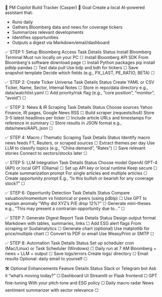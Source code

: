 🧠 PM Copilot Build Tracker (Casper)
📌 Goal
Create a local AI-powered assistant that:
* Runs daily
* Gathers Bloomberg data and news for coverage tickers
* Summarizes relevant developments
* Identifies opportunities
* Outputs a digest via Markdown/email/dashboard

✅ STEP 1: Setup Bloomberg Access
Task	Details	Status
Install Bloomberg Terminal	Must run locally on your PC	☐
Install Bloomberg API SDK	From Bloomberg's software download page	☐
Install Python packages	pip install pdblp pandas	☐
Test data pull	Use bdp and bdh for tickers	☐
Save snapshot template	Decide which fields (e.g., PX_LAST, PE_RATIO, BETA)	☐

✅ STEP 2: Create Ticker Universe
Task	Details	Status
Create YAML or CSV	Ticker, Name, Sector, Internal Notes	☐
Store in repo/data directory	e.g., data/watchlist.yaml	☐
Add priority/risk flag	(e.g., “core position”, “monitor”, “avoid”)	☐

✅ STEP 3: News & IR Scraping
Task	Details	Status
Choose sources	Yahoo Finance, IR pages, Google News RSS	☐
Build scraper (requests/bs4)	Store 3–5 latest headlines per ticker	☐
Include article URLs and timestamps	For reference in summary	☐
Store results in JSON format	e.g., data/news/AAPL.json	☐

✅ STEP 4: Macro / Thematic Scraping
Task	Details	Status
Identify macro news feeds	FT, Reuters, or scraped sources	☐
Extract themes per day	Use LLM to classify topics (e.g., “China demand”, “Rates”)	☐
Save relevant stories	Connect to sectors/stocks later	☐

✅ STEP 5: LLM Integration
Task	Details	Status
Choose model	OpenAI GPT-4 (API) or local GPT (Ollama)	☐
Set up API key or local runtime	Keep secure	☐
Create summarization prompt	For single articles and multiple articles	☐
Create opportunity prompt	E.g., “Is this bullish or bearish for any coverage stock?”	☐

✅ STEP 6: Opportunity Detection
Task	Details	Status
Compare valuation/momentum	vs historical or peers (using pdblp)	☐
Use GPT to explain anomaly	“Why did XYZ’s P/E drop 12%?”	☐
Generate mini-theses	e.g., “This may present a contrarian opportunity due to…”	☐

✅ STEP 7: Generate Digest Report
Task	Details	Status
Design output format	Markdown with tables, summaries, links	☐
Add ESG alert flags	From scraping or Sustainalytics	☐
Generate chart (optional)	Use matplotlib for price/multiple chart	☐
Convert to PDF or email	Use WeasyPrint or SMTP	☐

✅ STEP 8: Automation
Task	Details	Status
Set up scheduler	cron (Mac/Linux) or Task Scheduler (Windows)	☐
Daily run at 7 AM	Bloomberg + news + LLM + output	☐
Save logs/errors	Create logs/ directory	☐
Email results	Optional: daily email to yourself	☐

🛠 Optional Enhancements
Feature	Details	Status
Slack or Telegram bot	Ask it “what’s moving today?”	☐
Dashboard UI	Streamlit or Flask frontend	☐
GPT fine-tuning	With your pitch tone and ESG policy	☐
Daily macro radar	News sentiment summarizer with sector relevance	☐
